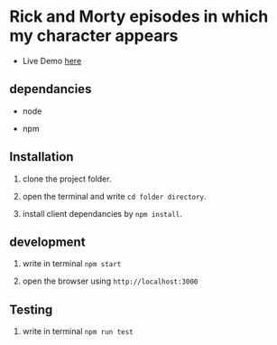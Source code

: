 # Rick and Morty episodes in which my character appears

- Live Demo [here](https://zealous-wright-b3eabb.netlify.app/)

## dependancies

- node

- npm

## Installation

1. clone the project folder.

2. open the terminal and write `cd folder directory`.

3. install client dependancies by `npm install`.

## development

1. write in terminal `npm start`

2. open the browser using `http://localhost:3000`

## Testing

1. write in terminal `npm run test`
